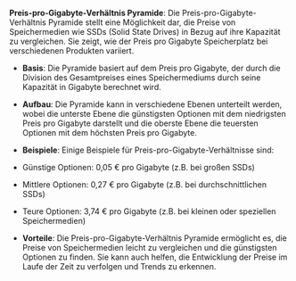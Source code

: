 
**Preis-pro-Gigabyte-Verhältnis Pyramide**: Die Preis-pro-Gigabyte-Verhältnis Pyramide stellt eine Möglichkeit dar, die Preise von Speichermedien wie SSDs (Solid State Drives) in Bezug auf ihre Kapazität zu vergleichen. Sie zeigt, wie der Preis pro Gigabyte Speicherplatz bei verschiedenen Produkten variiert.

- **Basis**: Die Pyramide basiert auf dem Preis pro Gigabyte, der durch die Division des Gesamtpreises eines Speichermediums durch seine Kapazität in Gigabyte berechnet wird.
- **Aufbau**: Die Pyramide kann in verschiedene Ebenen unterteilt werden, wobei die unterste Ebene die günstigsten Optionen mit dem niedrigsten Preis pro Gigabyte darstellt und die oberste Ebene die teuersten Optionen mit dem höchsten Preis pro Gigabyte.
- **Beispiele**: Einige Beispiele für Preis-pro-Gigabyte-Verhältnisse sind:

- Günstige Optionen: 0,05 € pro Gigabyte (z.B. bei großen SSDs)
- Mittlere Optionen: 0,27 € pro Gigabyte (z.B. bei durchschnittlichen SSDs)
- Teure Optionen: 3,74 € pro Gigabyte (z.B. bei kleinen oder speziellen Speichermedien)

- **Vorteile**: Die Preis-pro-Gigabyte-Verhältnis Pyramide ermöglicht es, die Preise von Speichermedien leicht zu vergleichen und die günstigsten Optionen zu finden. Sie kann auch helfen, die Entwicklung der Preise im Laufe der Zeit zu verfolgen und Trends zu erkennen.